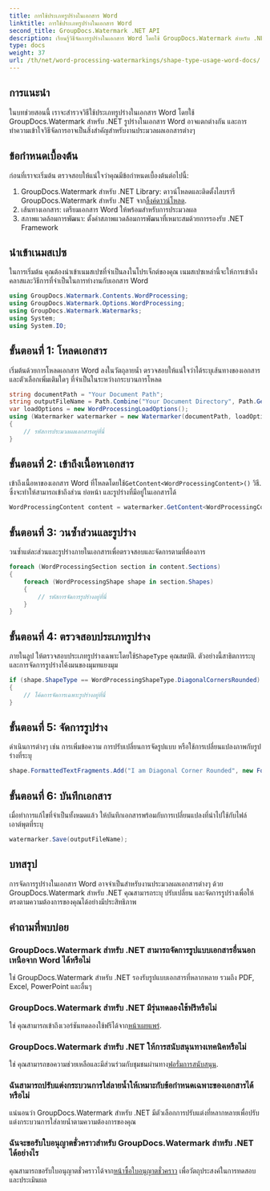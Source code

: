 ```yaml
---
title: การใช้ประเภทรูปร่างในเอกสาร Word
linktitle: การใช้ประเภทรูปร่างในเอกสาร Word
second_title: GroupDocs.Watermark .NET API
description: เรียนรู้วิธีจัดการรูปร่างในเอกสาร Word โดยใช้ GroupDocs.Watermark สำหรับ .NET บทช่วยสอนนี้ให้คำแนะนำสำหรับการประมวลผลเอกสารอย่างมีประสิทธิภาพ
type: docs
weight: 37
url: /th/net/word-processing-watermarkings/shape-type-usage-word-docs/
---
```

## การแนะนำ
ในบทช่วยสอนนี้ เราจะสำรวจวิธีใช้ประเภทรูปร่างในเอกสาร Word โดยใช้ GroupDocs.Watermark สำหรับ .NET รูปร่างในเอกสาร Word อาจแตกต่างกัน และการทำความเข้าใจวิธีจัดการอาจเป็นสิ่งสำคัญสำหรับงานประมวลผลเอกสารต่างๆ
## ข้อกำหนดเบื้องต้น
ก่อนที่เราจะเริ่มต้น ตรวจสอบให้แน่ใจว่าคุณมีข้อกำหนดเบื้องต้นต่อไปนี้:
1.  GroupDocs.Watermark สำหรับ .NET Library: ดาวน์โหลดและติดตั้งไลบรารี GroupDocs.Watermark สำหรับ .NET จาก[ลิ้งค์ดาวน์โหลด](https://releases.groupdocs.com/Watermark/net/).
2. เส้นทางเอกสาร: เตรียมเอกสาร Word ให้พร้อมสำหรับการประมวลผล
3. สภาพแวดล้อมการพัฒนา: ตั้งค่าสภาพแวดล้อมการพัฒนาที่เหมาะสมด้วยการรองรับ .NET Framework

## นำเข้าเนมสเปซ
ในการเริ่มต้น คุณต้องนำเข้าเนมสเปซที่จำเป็นลงในโปรเจ็กต์ของคุณ เนมสเปซเหล่านี้จะให้การเข้าถึงคลาสและวิธีการที่จำเป็นในการทำงานกับเอกสาร Word
```csharp
using GroupDocs.Watermark.Contents.WordProcessing;
using GroupDocs.Watermark.Options.WordProcessing;
using GroupDocs.Watermark.Watermarks;
using System;
using System.IO;
```
## ขั้นตอนที่ 1: โหลดเอกสาร
เริ่มต้นด้วยการโหลดเอกสาร Word ลงในวัตถุลายน้ำ ตรวจสอบให้แน่ใจว่าได้ระบุเส้นทางของเอกสารและตัวเลือกเพิ่มเติมใดๆ ที่จำเป็นในระหว่างกระบวนการโหลด
```csharp
string documentPath = "Your Document Path";
string outputFileName = Path.Combine("Your Document Directory", Path.GetFileName(documentPath));
var loadOptions = new WordProcessingLoadOptions();
using (Watermarker watermarker = new Watermarker(documentPath, loadOptions))
{
    // รหัสการประมวลผลเอกสารอยู่ที่นี่
}
```
## ขั้นตอนที่ 2: เข้าถึงเนื้อหาเอกสาร
 เข้าถึงเนื้อหาของเอกสาร Word ที่โหลดโดยใช้`GetContent<WordProcessingContent>()` วิธี. ซึ่งจะทำให้สามารถเข้าถึงส่วน ย่อหน้า และรูปร่างที่มีอยู่ในเอกสารได้
```csharp
WordProcessingContent content = watermarker.GetContent<WordProcessingContent>();
```
## ขั้นตอนที่ 3: วนซ้ำส่วนและรูปร่าง
วนซ้ำแต่ละส่วนและรูปร่างภายในเอกสารเพื่อตรวจสอบและจัดการตามที่ต้องการ
```csharp
foreach (WordProcessingSection section in content.Sections)
{
    foreach (WordProcessingShape shape in section.Shapes)
    {
        // รหัสการจัดการรูปร่างอยู่ที่นี่
    }
}
```
## ขั้นตอนที่ 4: ตรวจสอบประเภทรูปร่าง
ภายในลูป ให้ตรวจสอบประเภทรูปร่างเฉพาะโดยใช้`ShapeType` คุณสมบัติ. ตัวอย่างนี้สาธิตการระบุและการจัดการรูปร่างโค้งมนของมุมทแยงมุม
```csharp
if (shape.ShapeType == WordProcessingShapeType.DiagonalCornersRounded)
{
    // โค้ดการจัดการเฉพาะรูปร่างอยู่ที่นี่
}
```
## ขั้นตอนที่ 5: จัดการรูปร่าง
ดำเนินการต่างๆ เช่น การเพิ่มข้อความ การปรับเปลี่ยนการจัดรูปแบบ หรือใช้การเปลี่ยนแปลงภาพกับรูปร่างที่ระบุ
```csharp
shape.FormattedTextFragments.Add("I am Diagonal Corner Rounded", new Font("Calibri", 8, FontStyle.Bold), Color.Red, Color.Aqua);
```
## ขั้นตอนที่ 6: บันทึกเอกสาร
เมื่อทำการแก้ไขที่จำเป็นทั้งหมดแล้ว ให้บันทึกเอกสารพร้อมกับการเปลี่ยนแปลงที่นำไปใช้กับไฟล์เอาต์พุตที่ระบุ
```csharp
watermarker.Save(outputFileName);
```

## บทสรุป
การจัดการรูปร่างในเอกสาร Word อาจจำเป็นสำหรับงานประมวลผลเอกสารต่างๆ ด้วย GroupDocs.Watermark สำหรับ .NET คุณสามารถระบุ ปรับเปลี่ยน และจัดการรูปร่างเพื่อให้ตรงตามความต้องการของคุณได้อย่างมีประสิทธิภาพ
## คำถามที่พบบ่อย
### GroupDocs.Watermark สำหรับ .NET สามารถจัดการรูปแบบเอกสารอื่นนอกเหนือจาก Word ได้หรือไม่
ใช่ GroupDocs.Watermark สำหรับ .NET รองรับรูปแบบเอกสารที่หลากหลาย รวมถึง PDF, Excel, PowerPoint และอื่นๆ
### GroupDocs.Watermark สำหรับ .NET มีรุ่นทดลองใช้ฟรีหรือไม่
 ใช่ คุณสามารถเข้าถึงเวอร์ชันทดลองใช้ฟรีได้จาก[หน้าเผยแพร่](https://releases.groupdocs.com/).
### GroupDocs.Watermark สำหรับ .NET ให้การสนับสนุนทางเทคนิคหรือไม่
 ใช่ คุณสามารถขอความช่วยเหลือและมีส่วนร่วมกับชุมชนผ่านทาง[ฟอรั่มการสนับสนุน](https://forum.groupdocs.com/c/watermark/19).
### ฉันสามารถปรับแต่งกระบวนการใส่ลายน้ำให้เหมาะกับข้อกำหนดเฉพาะของเอกสารได้หรือไม่
แน่นอนว่า GroupDocs.Watermark สำหรับ .NET มีตัวเลือกการปรับแต่งที่หลากหลายเพื่อปรับแต่งกระบวนการใส่ลายน้ำตามความต้องการของคุณ
### ฉันจะขอรับใบอนุญาตชั่วคราวสำหรับ GroupDocs.Watermark สำหรับ .NET ได้อย่างไร
 คุณสามารถขอรับใบอนุญาตชั่วคราวได้จาก[หน้าซื้อใบอนุญาตชั่วคราว](https://purchase.groupdocs.com/temporary-license/) เพื่อวัตถุประสงค์ในการทดสอบและประเมินผล
